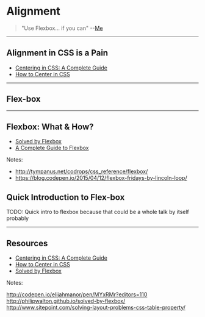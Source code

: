 # Alignment
<!-- .slide: data-state="backEndBrian juniorJacob" -->

> "Use Flexbox... if you can" --[Me](http://twitter.com/elijahmanor)

<!--
## Scenario

> TODO: start using float... and cry

have code example here trying to lay something out with flout

## Floats

TODO: briefly talk about floats

* https://css-tricks.com/all-about-floats/
* http://nicolasgallagher.com/micro-clearfix-hack/

## Clearing Floats

TODO: Show the various ways to clear floats. This could be several slides with midLEvelMelissa coming in near the end

## Floating Frustrations

TODO: Talk about some of the limitations of using floats all the time

Show example (hopefully it is a real one and not just my ignorance)

Thinking about example using floats for layout (grid system), but then trying to align things inside one of those cells. ran into this with EveryDollar... want to replicate on reduced level
-->

------

## Alignment in CSS is a Pain
<!-- .slide: data-state="backEndBrian juniorJacob midLevelMelissa" -->

* [Centering in CSS: A Complete Guide](https://css-tricks.com/centering-css-complete-guide/)
* [How to Center in CSS](http://howtocenterincss.com/
)

------

## Flex-box
<!-- .slide: data-state="backEndBrian juniorJacob midLevelMelissa" -->

<div class="caniuse" data-feature="flexbox"></div>

------

## Flexbox: What & How?

* [Solved by Flexbox](http://philipwalton.github.io/solved-by-flexbox/)
* [A Complete Guide to Flexbox](https://css-tricks.com/snippets/css/a-guide-to-flexbox/)

Notes:

* http://tympanus.net/codrops/css_reference/flexbox/
* https://blog.codepen.io/2015/04/12/flexbox-fridays-by-lincoln-loop/

## Quick Introduction to Flex-box
<!-- .slide: data-state="backEndBrian juniorJacob midLevelMelissa" -->

TODO: Quick intro to flexbox because that could be a whole talk by itself probably

------

## Resources
<!-- .slide: data-state="backEndBrian juniorJacob midLevelMelissa" -->

* [Centering in CSS: A Complete Guide](https://css-tricks.com/centering-css-complete-guide/)
* [How to Center in CSS](http://howtocenterincss.com/
)
* [Solved by Flexbox](http://philipwalton.github.io/solved-by-flexbox/)

Notes:

http://codepen.io/elijahmanor/pen/MYxRMr?editors=110
http://philipwalton.github.io/solved-by-flexbox/
http://www.sitepoint.com/solving-layout-problems-css-table-property/
